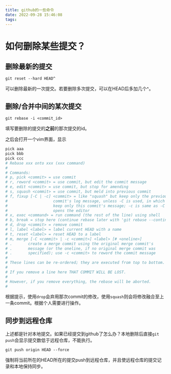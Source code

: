 ```yaml
---
title: github的一些命令
date: 2022-09-28 15:46:08
tags:
---
```


# 如何删除某些提交？

## 删除最新的提交 
`git reset --hard HEAD^`

可以删除最新的一次提交。若要删除多次提交，可以在HEAD后多加几个^。

## 删除/合并中间的某次提交
`git rebase -i <commit_id>`

填写要删除的提交的**之前**的那次提交的id。

之后会打开一个vim界面，显示

```bash
pick aaa
pick bbb
pick ccc
# Rebase xxx onto xxx (xxx command)
#
# Commands:
# p, pick <commit> = use commit
# r, reword <commit> = use commit, but edit the commit message
# e, edit <commit> = use commit, but stop for amending
# s, squash <commit> = use commit, but meld into previous commit
# f, fixup [-C | -c] <commit> = like "squash" but keep only the previous
#                    commit's log message, unless -C is used, in which case
#                    keep only this commit's message; -c is same as -C but
#                    opens the editor
# x, exec <command> = run command (the rest of the line) using shell
# b, break = stop here (continue rebase later with 'git rebase --continue')
# d, drop <commit> = remove commit
# l, label <label> = label current HEAD with a name
# t, reset <label> = reset HEAD to a label
# m, merge [-C <commit> | -c <commit>] <label> [# <oneline>]
# .       create a merge commit using the original merge commit's
# .       message (or the oneline, if no original merge commit was
# .       specified); use -c <commit> to reword the commit message
#
# These lines can be re-ordered; they are executed from top to bottom.
#
# If you remove a line here THAT COMMIT WILL BE LOST.
#
# However, if you remove everything, the rebase will be aborted.
#
```

根据提示，使用`drop`会弃用那次commit的修改，使用`squash`则会将修改融合至上一条commit。根据个人需要进行操作。

## 同步到远程仓库

上述都是针对本地提交。如果已经提交到github了怎么办？本地删除后直接`git push`会显示提交数低于远程仓库，不能执行。

`git push origin HEAD --force`

强制将当前所在的HEAD所在的提交push到远程仓库，并且使远程仓库的提交记录和本地保持同步。